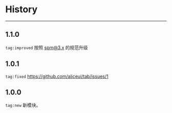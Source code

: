 # History

---

## 1.1.0

`tag:improved` 按照 spm@3.x 的规范升级

## 1.0.1

`tag:fixed` https://github.com/aliceui/tab/issues/1

## 1.0.0

`tag:new` 新模块。
